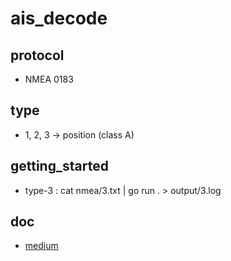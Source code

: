 # ais_decode

## protocol
- NMEA 0183

## type
- 1, 2, 3 -> position (class A)

## getting_started
- type-3 : cat nmea/3.txt | go run . > output/3.log

## doc
- [medium]()

